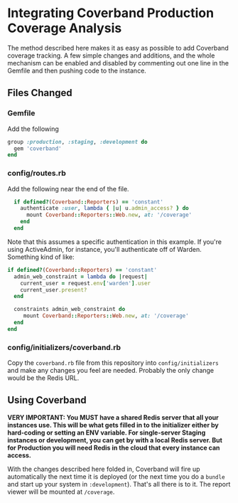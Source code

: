 # Integrating Coverband Production Coverage Analysis

The method described here makes it as easy as possible to add Coverband coverage tracking. A few simple changes and additions, and the whole mechanism can be enabled and disabled by commenting out one line in the Gemfile and then pushing code to the instance.

## Files Changed

### Gemfile

Add the following

```ruby
group :production, :staging, :development do
  gem 'coverband'
end
```

### config/routes.rb

Add the following near the end of the file.

```ruby
  if defined?(Coverband::Reporters) == 'constant'
    authenticate :user, lambda { |u| u.admin_access? } do
      mount Coverband::Reporters::Web.new, at: '/coverage'
    end
  end
 ```
 
Note that this assumes a specific authentication in this example. If you're using ActiveAdmin, for instance, you'll authenticate off of Warden. Something kind of like:

```ruby
if defined?(Coverband::Reporters) == 'constant'
  admin_web_constraint = lambda do |request|
    current_user = request.env['warden'].user
    current_user.present?
  end

  constraints admin_web_constraint do
     mount Coverband::Reporters::Web.new, at: '/coverage'
  end
end
```

### config/initializers/coverband.rb

Copy the `coverband.rb` file from this repository into `config/initializers` and make any changes you feel are needed. Probably the only change would be the Redis URL.

## Using Coverband

**VERY IMPORTANT: You MUST have a shared Redis server that all your instances use. This will be what gets filled in to the initializer either by hard-coding or setting an ENV variable. For single-server Staging instances or development, you can get by with a local Redis server. But for Production you will need Redis in the cloud that every instance can access.**

With the changes described here folded in, Coverband will fire up automatically the next time it is deployed (or the next time you do a `bundle` and start up your system in `:development`). That's all there is to it. The report viewer will be mounted at `/coverage`.

